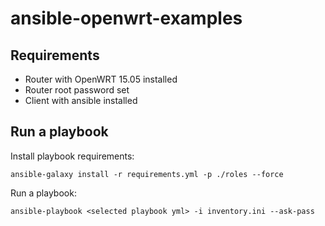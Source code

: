 ansible-openwrt-examples
========================

Requirements
------------

* Router with OpenWRT 15.05 installed
* Router root password set
* Client with ansible installed

Run a playbook
--------------

Install playbook requirements:
```
ansible-galaxy install -r requirements.yml -p ./roles --force
```

Run a playbook:
```
ansible-playbook <selected playbook yml> -i inventory.ini --ask-pass
```
